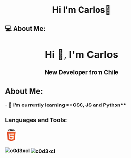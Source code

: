 <!-- Saludo -->
<h1 align="center"><b>Hi I'm Carlos👋</b></h1>

<!-- Información -->
<h2><b>💻 About Me: </b></h2> <h3><b>

<h1 align="center">Hi 👋, I'm Carlos</h1>
<h3 align="center">New Developer from Chile</h3>

<h2><b>About Me:</b></h2>
- 🌱 I’m currently learning **CSS, JS and Python**

<h3 align="left">Languages and Tools:</h3>
<p align="left"> <a href="https://www.w3.org/html/" target="_blank" rel="noreferrer"> <img src="https://raw.githubusercontent.com/devicons/devicon/master/icons/html5/html5-original-wordmark.svg" alt="html5" width="40" height="40"/> </a> </p>

<p><img align="left" src="https://github-readme-stats.vercel.app/api/top-langs?username=c0d3xcl&show_icons=true&locale=en&layout=compact" alt="c0d3xcl" /></p>

<p>&nbsp;<img align="center" src="https://github-readme-stats.vercel.app/api?username=c0d3xcl&show_icons=true&locale=en" alt="c0d3xcl" /></p>
